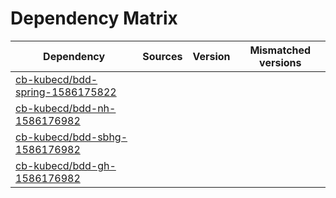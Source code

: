 # Dependency Matrix

Dependency | Sources | Version | Mismatched versions
---------- | ------- | ------- | -------------------
[cb-kubecd/bdd-spring-1586175822](https://github.com/cb-kubecd/bdd-spring-1586175822.git) |  | []() | 
[cb-kubecd/bdd-nh-1586176982](https://github.com/cb-kubecd/bdd-nh-1586176982.git) |  | []() | 
[cb-kubecd/bdd-sbhg-1586176982](https://github.com/cb-kubecd/bdd-sbhg-1586176982.git) |  | []() | 
[cb-kubecd/bdd-gh-1586176982](https://github.com/cb-kubecd/bdd-gh-1586176982.git) |  | []() | 

